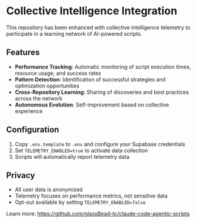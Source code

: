 # Collective Intelligence Integration

This repository has been enhanced with collective intelligence telemetry to participate in a learning network of AI-powered scripts.

## Features

- **Performance Tracking**: Automatic monitoring of script execution times, resource usage, and success rates
- **Pattern Detection**: Identification of successful strategies and optimization opportunities
- **Cross-Repository Learning**: Sharing of discoveries and best practices across the network
- **Autonomous Evolution**: Self-improvement based on collective experience

## Configuration

1. Copy `.env.template` to `.env` and configure your Supabase credentials
2. Set `TELEMETRY_ENABLED=true` to activate data collection
3. Scripts will automatically report telemetry data

## Privacy

- All user data is anonymized
- Telemetry focuses on performance metrics, not sensitive data
- Opt-out available by setting `TELEMETRY_ENABLED=false`

Learn more: https://github.com/glassBead-tc/claude-code-agentic-scripts
